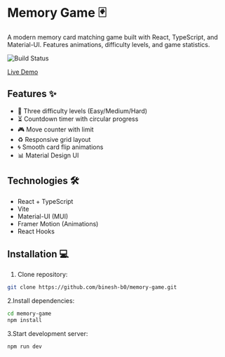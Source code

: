 # Memory Game 🃏

A modern memory card matching game built with React, TypeScript, and Material-UI. Features animations, difficulty levels, and game statistics.

![Build Status](https://github.com/binesh-b0/memory-game/actions/workflows/deploy.yml/badge.svg)

[Live Demo](https://binesh-b0.github.io/memory-game/)


## Features ✨

- 🔢 Three difficulty levels (Easy/Medium/Hard)
- ⏳ Countdown timer with circular progress
- 🎮 Move counter with limit
- ♻️ Responsive grid layout
- 🌀 Smooth card flip animations
- 📊 Material Design UI

## Technologies 🛠️

- React + TypeScript
- Vite
- Material-UI (MUI)
- Framer Motion (Animations)
- React Hooks

## Installation 💻

1. Clone repository:

```bash
git clone https://github.com/binesh-b0/memory-game.git
```

2.Install dependencies:

```bash
cd memory-game
npm install
```

3.Start development server:

```bash
npm run dev
```
